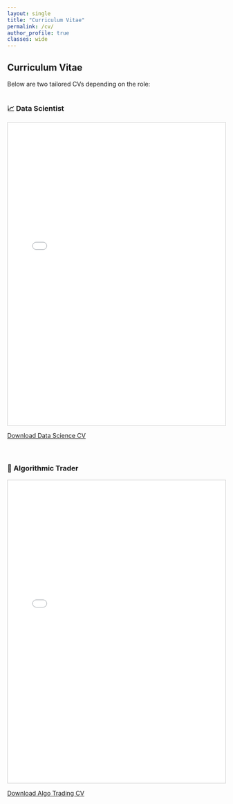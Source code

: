 ```yaml
---
layout: single
title: "Curriculum Vitae"
permalink: /cv/
author_profile: true
classes: wide
---
```


## Curriculum Vitae

Below are two tailored CVs depending on the role:

<div style="display: flex; gap: 20px; flex-wrap: wrap;">
  <div style="flex: 1; min-width: 300px;">
    <h3>📈 Data Scientist</h3>
    <iframe src="/assets/cv-ds.pdf" width="100%" height="700px" style="border:1px solid #ccc;"></iframe>
    <p><a href="/assets/cv-ds.pdf" download>Download Data Science CV</a></p>
  </div>

  <div style="flex: 1; min-width: 300px;">
    <h3>🤖 Algorithmic Trader</h3>
    <iframe src="/assets/cv-trader.pdf" width="100%" height="700px" style="border:1px solid #ccc;"></iframe>
    <p><a href="/assets/cv-trader.pdf" download>Download Algo Trading CV</a></p>
  </div>
</div>
